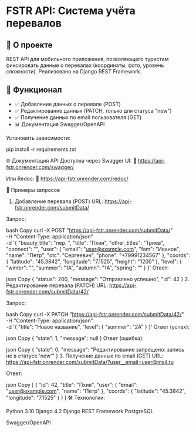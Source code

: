 # FSTR API: Система учёта перевалов

## 📌 О проекте
REST API для мобильного приложения, позволяющего туристам фиксировать данные о перевалах (координаты, фото, уровень сложности). Реализовано на Django REST Framework.

## 🔧 Функционал
- ✅ Добавление данных о перевале (POST)
- ✅ Редактирование данных (PATCH, только для статуса "new")
- ✅ Получение данных по email пользователя (GET)
- 📊 Документация Swagger/OpenAPI


Установить зависимости:

pip install -r requirements.txt


🌐 Документация API
Доступна через Swagger UI:
🔗 https://api-fstr.onrender.com/swagger/

Или Redoc:
🔗 https://api-fstr.onrender.com/redoc/

📝 Примеры запросов
1. Добавление перевала (POST)
URL: https://api-fstr.onrender.com/submitData/

Запрос:

bash
Copy
curl -X POST "https://api-fstr.onrender.com/submitData/" \
-H "Content-Type: application/json" \
-d '{
  "beauty_title": "пер. ",
  "title": "Пхия",
  "other_titles": "Триев",
  "connect": "",
  "user": {
    "email": "user@example.com",
    "fam": "Иванов",
    "name": "Петр",
    "otc": "Сергеевич",
    "phone": "+79991234567"
  },
  "coords": {
    "latitude": "45.3842",
    "longitude": "7.1525",
    "height": "1200"
  },
  "level": {
    "winter": "",
    "summer": "1А",
    "autumn": "1А",
    "spring": ""
  }
}'
Ответ:

json
Copy
{
  "status": 200,
  "message": "Отправлено успешно",
  "id": 42
}
2. Редактирование перевала (PATCH)
URL: https://api-fstr.onrender.com/submitData/42/

Запрос:

bash
Copy
curl -X PATCH "https://api-fstr.onrender.com/submitData/42/" \
-H "Content-Type: application/json" \
-d '{
  "title": "Новое название",
  "level": {
    "summer": "2А"
  }
}'
Ответ (успех):

json
Copy
{
  "state": 1,
  "message": null
}
Ответ (ошибка):

json
Copy
{
  "state": 0,
  "message": "Редактирование запрещено: запись не в статусе 'new'"
}
3. Получение данных по email (GET)
URL: https://api-fstr.onrender.com/submitData/?user__email=user@mail.ru

Ответ:

json
Copy
[
  {
    "id": 42,
    "title": "Пхия",
    "user": {
      "email": "user@example.com",
      "name": "Петр"
    },
    "coords": {
      "latitude": "45.3842",
      "longitude": "7.1525"
    }
  }
]
🛠 Технологии:

Python 3.10
Django 4.2
Django REST Framework
PostgreSQL

Swagger/OpenAPI

